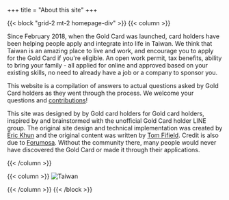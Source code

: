 +++
title = "About this site"
+++

{{< block "grid-2 mt-2 homepage-div" >}}
{{< column >}}

Since February 2018, when the Gold Card was launched, card holders have been helping people apply
and integrate into life in Taiwan. We think that Taiwan is an amazing place to live and work, and
encourage you to apply for the Gold Card if you're eligible. An open work permit, tax benefits,
ability to bring your family - all applied for online and approved based on your existing skills,
no need to already have a job or a company to sponsor you.

This website is a compilation of answers to actual questions asked by Gold Card holders as they
went through the process. We welcome your questions and
 [contributions](https://github.com/taiwangoldcard/goldcard.tw)!

This site was designed by by Gold card holders for Gold card holders, inspired by and brainstormed
with the unofficial Gold Card holder LINE group. The original site design
and technical implementation was created by [Eric Khun](https://erickhun.com/) and the original
content was written by [Tom Fifield](https://twitter.com/tomfifield). Credit is also due to
 [Forumosa](https://tw.forumosa.com/t/employment-gold-card-for-some-foreigners). Without the
 community there, many people would never have discovered the Gold Card or made it through their
applications.



{{< /column >}}

{{< column >}}
![Taiwan](./images/taiwan-unsplash.jpeg)

{{< /column >}}
{{< /block >}}
